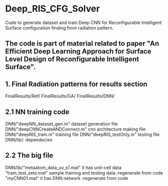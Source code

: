 # Deep_RIS_CFG_Solver

Code to generate dataset and train Deep CNN for Reconfigurable Intelligent Surface configuration finding from radiation pattern.

## The code is part of material related to paper "An Efficient Deep Learning Approach for Surface Level Design of Reconfigurable Intelligent Surface".

## 1. Final Radiation patterns for results section

FinalResults/Ref/
FinalResults/GA/
FinalResults/DNN/

## 2.1 NN training code

DNN/"deepNN_dataset_gen.m" dataset generation file
DNN/"deepCNNCreateANDConnect.m" cnn architecture making file
DNN/"deepRIS_train.m" training file
DNN/"deepRIS_testOnly.m" testing file
DNN/lib/: dependecies

## 2.2 The big file

DNN/lib/"metaatom_data_uv_s1.mat" it has unit-cell data
"train_test_sets.mat" sample training and testing data :regenerate from code
"myCNN01.mat" it has DNN network :regenerate from code
